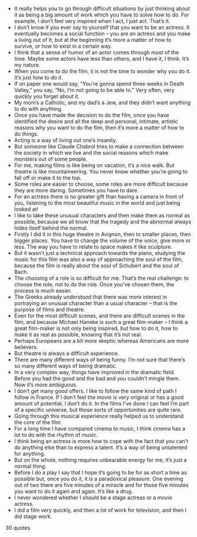  - It really helps you to go through difficult situations by just thinking about it as being a big amount of work which you have to solve how to do. For example, I don’t feel very inspired when I act, I just act. That’s it.
 - I don’t know if you ever say to yourself that you want to be an actress. It eventually becomes a social function – you are an actress and you make a living out of it, but at the beginning it’s more a matter of how to survive, or how to exist in a certain way.
 - I think that a sense of humor of an actor comes through most of the time. Maybe some actors have less than others, and I have it, I think. It’s my nature.
 - When you come to do the film, it is not the time to wonder why you do it. It’s just how to do it.
 - If on paper one would say, “You’re gonna spend three weeks in Death Valley,” you say, “No, I’m not going to be able to.” Very often, very quickly you forget about it.
 - My mom’s a Catholic, and my dad’s a Jew, and they didn’t want anything to do with anything.
 - Once you have made the decision to do the film, once you have identified the desire and all the deep and personal, intimate, artistic reasons why you want to do the film, then it’s more a matter of how to do things.
 - Acting is a way of living out one’s insanity.
 - But someone like Claude Chabrol tries to make a connection between the society in which we live and the social reasons which make monsters out of some people.
 - For me, making films is like being on vacation, it’s a nice walk. But theatre is like mountaineering. You never know whether you’re going to fall off or make it to the top.
 - Some roles are easier to choose, some roles are more difficult because they are more daring. Sometimes you have to dare.
 - For an actress there is no greater gift than having a camera in front of you, listening to the most beautiful music in the world and just being looked at!
 - I like to take these unusual characters and then make them as normal as possible, because we all know that the tragedy and the abnormal always hides itself behind the normal.
 - Firstly I did it in this huge theatre in Avignon, then to smaller places, then bigger places. You have to change the volume of the voice, give more or less. The way you have to relate to space makes it like sculpture.
 - But it wasn’t just a technical approach towards the piano, studying the music for this film was also a way of approaching the soul of the film, because the film is really about the soul of Schubert and the soul of Bach.
 - The choosing of a role is so difficult for me. That’s the real challenge: to choose the role, not to do the role. Once you’ve chosen them, the process is much easier.
 - The Greeks already understood that there was more interest in portraying an unusual character than a usual character – that is the purpose of films and theatre.
 - Even for the most difficult scenes, and there are difficult scenes in the film, and because Michael Haneke is such a great film-maker – I think a great film-maker is not only being inspired, but how to do it, how to make it as real as possible, knowing that it’s not real.
 - Perhaps Europeans are a bit more skeptic whereas Americans are more believers.
 - But theatre is always a difficult experience.
 - There are many different ways of being funny. I’m not sure that there’s so many different ways of being dramatic.
 - In a very complex way, things have improved in the dramatic field. Before you had the good and the bad and you couldn’t mingle them. Now it’s more ambiguous.
 - I don’t get many good offers. I like to follow the same kind of path I follow in France. If I don’t feel the movie is very original or has a good amount of potential, I don’t do it. In the films I’ve done I can feel I’m part of a specific universe, but those sorts of opportunities are quite rare.
 - Going through this musical experience really helped us to understand the core of the film.
 - For a long time I have compared cinema to music, I think cinema has a lot to do with the rhythm of music.
 - I think being an actress is more how to cope with the fact that you can’t do anything else than to express a talent. It’s a way of being untalented for anything.
 - But on the whole, nothing requires unbearable energy for me, it’s just a normal thing.
 - Before I do a play I say that I hope it’s going to be for as short a time as possible but, once you do it, it is a paradoxical pleasure. One evening out of two there are five minutes of a miracle and for those five minutes you want to do it again and again. It’s like a drug.
 - I never wondered whether I should be a stage actress or a movie actress.
 - I did a film very quickly, and then a lot of work for television, and then I did stage work.

30 quotes